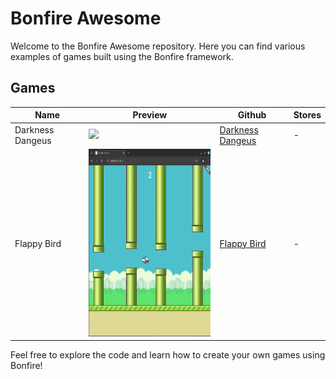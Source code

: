 # Bonfire Awesome

Welcome to the Bonfire Awesome repository. Here you can find various examples of games built using the Bonfire framework.

## Games

| Name | Preview | Github | Stores |
|-----------|--------------|--------------|--------------|
| Darkness Dangeus | <img src="https://github.com/RafaelBarbosatec/darkness_dungeon/raw/master/media/print2.jpg" height="300"/> | [Darkness Dangeus](https://github.com/RafaelBarbosatec/darkness_dungeon) | - |
| Flappy Bird | <img src="flappy_bird/media/print.png" height="300"/> | [Flappy Bird](flappy_bird) | - |

Feel free to explore the code and learn how to create your own games using Bonfire!
